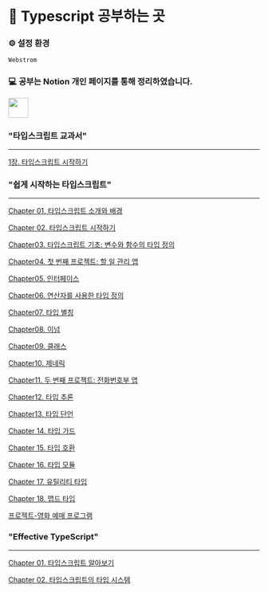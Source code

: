 # 📌 Typescript 공부하는 곳

### ⚙️ 설정 환경
`Webstrom`

### 💻 공부는 Notion 개인 페이지를 통해 정리하였습니다.
<a href="https://www.notion.so/moondongmin/Typescript-5e1bb4ed0d054a658e2fe4f5d23213b3">
<img src="https://img.shields.io/badge/Notion-black?style=flat&logo=Notion&logoColor=white"
height="40px"/></a>
<br>

### "타입스크립트 교과서"

----

[1장. 타입스크립트 시작하기](https://moondongmin.notion.site/1-ba44d4f6a2d54bb8b07fc2f3c64bad54?pvs=4)

### "쉽게 시작하는 타입스크립트"

----

[Chapter 01. 타입스크립트 소개와 배경](https://www.notion.so/moondongmin/Chapter-01-0d66e208445f4808a9c7b1a7a8cdc91b)

[Chapter 02. 타입스크립트 시작하기](https://www.notion.so/Chapter-02-12e56612b30742278dbb8fae904abc5f?pvs=21)

[Chapter03. 타입스크립트 기초: 변수와 함수의 타입 정의](https://www.notion.so/Chapter03-c65bc43acf894de8ae026e20584aa6ec?pvs=21)

[Chapter04. 첫 번째 프로젝트: 할 일 관리 앱](https://www.notion.so/moondongmin/Chapter04-2ef448d23c86466e8ed14e30c7a8634c)

[Chapter05.  인터페이스](https://www.notion.so/moondongmin/Chapter05-b422287a196e4386aada487d23633c3c)

[Chapter06. 연산자를 사용한 타입 정의](https://www.notion.so/moondongmin/Chapter06-8b7518e243ed44758af858d0ccbf812c)

[Chapter07. 타입 별칭](https://www.notion.so/moondongmin/Chapter07-b0d933ca15d5427e9653f2cd5cf844b2)

[Chapter08. 이넘](https://www.notion.so/Chapter08-fa8951e815024797a016fa7455d95b8f?pvs=21)

[Chapter09. 클래스](https://www.notion.so/Chapter09-f490c3da487645ce83741cbb904d4dc8?pvs=21)

[Chapter10. 제네릭](https://www.notion.so/Chapter10-642e2088184849e88f4260979b0c7c6d?pvs=21)

[Chapter11. 두 번째 프로젝트: 전화번호부 앱](https://www.notion.so/Chapter11-58b215e226764985a3bb196468d1d97c?pvs=21)

[Chapter12. 타입 추론](https://www.notion.so/moondongmin/Chapter12-49572c3da1384bd28913e76a94135c1f)

[Chapter13. 타입 단언](https://www.notion.so/moondongmin/Chapter-13-48128b5c4e924c38b9200cae653a4a17)

[Chapter 14. 타입 가드](https://www.notion.so/moondongmin/Chapter-14-aee583186bdf4d5dab404f2a572b3417)

[Chapter 15. 타입 호환](https://moondongmin.notion.site/Chapter-15-e9102fc33705484f80dc5618a91f3c21?pvs=4)

[Chapter 16. 타입 모듈](https://www.notion.so/moondongmin/Chapter-16-e3bee935b0f548c7baa303a64f0aed0c)

[Chapter 17. 유틸리티 타입](https://www.notion.so/moondongmin/Chapter-17-277cf53de55a4d198dead8b089272731)

[Chapter 18. 맵드 타입](https://www.notion.so/moondongmin/Chapter-18-d06caaef7d96488488d9a88c983ee6b9)

[프로젝트-영화 예매 프로그램](https://github.com/MoonDongmin/typescript/tree/main/Project)

### "Effective TypeScript"

---
[Chapter 01. 타입스크립트 알아보기](https://www.notion.so/moondongmin/Chapter-01-03427d9dcad243b5b2b40e00c0582ffa)

[Chapter 02.  타입스크립트의 타입 시스템](https://www.notion.so/moondongmin/Chapter-02-ac78ba65418649cc95818a68cd8362e0)
